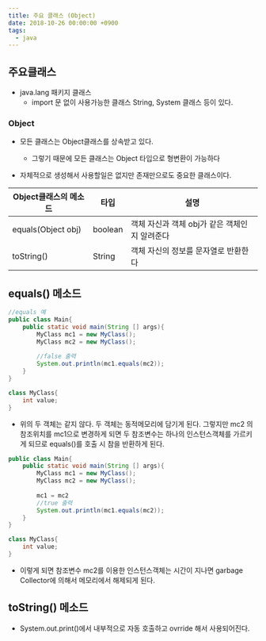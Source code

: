 ```yaml
---
title: 주요 클래스 (Object)
date: 2018-10-26 00:00:00 +0900
tags:
  - java
---
```

## 주요클래스
- java.lang 패키지 클래스
	- import 문 없이 사용가능한 클래스 String, System 클래스 등이 있다.

### Object
- 모든 클래스는 Object클래스를 상속받고 있다.
	- 그렇기 때문에 모든 클래스는 Object 타입으로 형변환이 가능하다

- 자체적으로 생성해서 사용할일은 없지만 존재만으로도 중요한 클래스이다.

|Object클래스의 메소드|타입|설명|
|---|---|---|
|equals(Object obj)|boolean|객체 자신과 객체 obj가 같은 객체인지 알려준다|
|toString()|String|객체 자신의 정보를 문자열로 반환한다|

## equals() 메소드

```java
//equals 예
public class Main{
	public static void main(String [] args){
		MyClass mc1 = new MyClass();
		MyClass mc2 = new MyClass();
		
		//false 출력
		System.out.println(mc1.equals(mc2));
	}
}

class MyClass{
	int value;
}
```

- 위의 두 객체는 같지 않다. 두 객체는 동적메모리에 담기게 된다. 그렇지만 mc2 의 참조위치를 mc1으로 변경하게 되면 두 참조변수는 하나의 인스턴스객체를 가르키게 되므로 equals()를 호출 시 참을 반환하게 된다.

```java
public class Main{
	public static void main(String [] args){
		MyClass mc1 = new MyClass();
		MyClass mc2 = new MyClass();
		
		mc1 = mc2
		//true 출력
		System.out.println(mc1.equals(mc2));
	}
}

class MyClass{
	int value;
}
```

- 이렇게 되면 참조변수 mc2를 이용한 인스턴스객체는 시간이 지나면 garbage Collector에 의해서 메모리에서 해제되게 된다.

## toString() 메소드
- System.out.print()에서 내부적으로 자동 호출하고 ovrride 해서 사용되어진다.